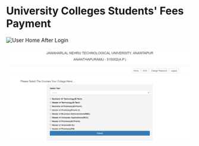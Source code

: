 # University Colleges Students' Fees Payment #

![User Home After Login](https://raw.githubusercontent.com/azmain/ucs/master/user-home.jpg)


![User Home After Login](https://github.com/azmain/ucs/blob/master/files/user-home.JPG)
